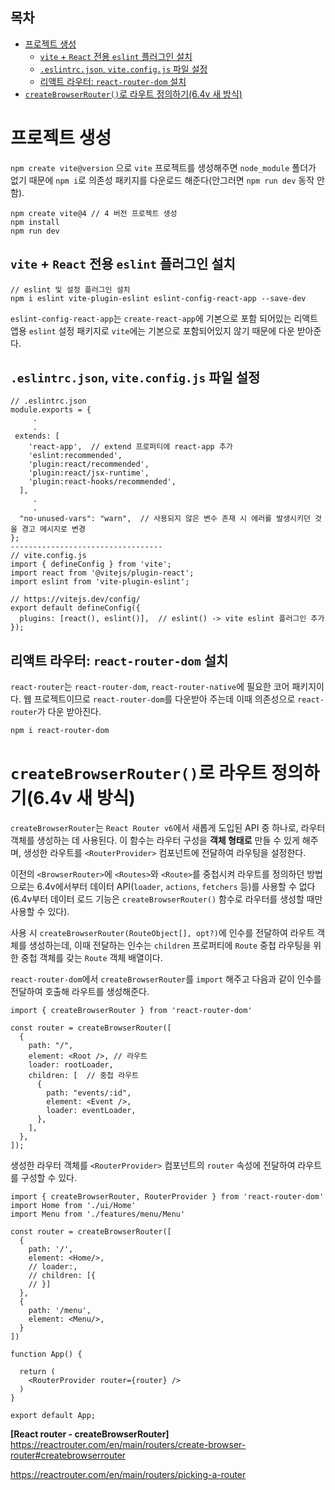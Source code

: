 <h2>목차</h2>

- [프로젝트 생성](#프로젝트-생성)
  - [`vite` + `React` 전용 `eslint` 플러그인 설치](#vite--react-전용-eslint-플러그인-설치)
  - [`.eslintrc.json`, `vite.config.js` 파일 설정](#eslintrcjson-viteconfigjs-파일-설정)
  - [리액트 라우터: `react-router-dom` 설치](#리액트-라우터-react-router-dom-설치)
- [`createBrowserRouter()`로 라우트 정의하기(6.4v 새 방식)](#createbrowserrouter로-라우트-정의하기64v-새-방식)

# 프로젝트 생성

`npm create vite@version` 으로 `vite` 프로젝트를 생성해주면 `node_module` 폴더가 없기 때문에 `npm i`로 의존성 패키지를 다운로드 해준다(안그러면 `npm run dev` 동작 안함).

```
npm create vite@4 // 4 버전 프로젝트 생성
npm install
npm run dev
```

## `vite` + `React` 전용 `eslint` 플러그인 설치

```
// eslint 및 설정 플러그인 설치
npm i eslint vite-plugin-eslint eslint-config-react-app --save-dev
```

`eslint-config-react-app`는 `create-react-app`에 기본으로 포함 되어있는 리액트 앱용 `eslint` 설정 패키지로 `vite`에는 기본으로 포함되어있지 않기 때문에 다운 받아준다.

## `.eslintrc.json`, `vite.config.js` 파일 설정

```
// .eslintrc.json
module.exports = {
     .
     .
 extends: [
    'react-app',  // extend 프로퍼티에 react-app 추가
    'eslint:recommended',
    'plugin:react/recommended',
    'plugin:react/jsx-runtime',
    'plugin:react-hooks/recommended',
  ],
     .
     .
  "no-unused-vars": "warn",  // 사용되지 않은 변수 존재 시 에러를 발생시키던 것을 경고 메시지로 변경
};
----------------------------------
// vite.config.js
import { defineConfig } from 'vite';
import react from '@vitejs/plugin-react';
import eslint from 'vite-plugin-eslint';

// https://vitejs.dev/config/
export default defineConfig({
  plugins: [react(), eslint()],  // eslint() -> vite eslint 플러그인 추가
});
```

## 리액트 라우터: `react-router-dom` 설치

`react-router`는 `react-router-dom`, `react-router-native`에 필요한 코어 패키지이다. 웹 프로젝트이므로 `react-router-dom`를 다운받아 주는데 이때 의존성으로 `react-router`가 다운 받아진다.

```
npm i react-router-dom
```

# `createBrowserRouter()`로 라우트 정의하기(6.4v 새 방식)

`createBrowserRouter`는 `React Router v6`에서 새롭게 도입된 API 중 하나로, 라우터 객체를 생성하는 데 사용된다. 이 함수는 라우터 구성을 **객체 형태로** 만들 수 있게 해주며, 생성한 라우트를 `<RouterProvider>` 컴포넌트에 전달하여 라우팅을 설정한다.

<!-- 보완 필요 -->

이전의 `<BrowserRouter>`에 `<Routes>`와 `<Route>`를 중첩시켜 라우트를 정의하던 방법으로는 6.4v에서부터 데이터 API(`loader`, `actions`, `fetchers` 등)를 사용할 수 없다(6.4v부터 데이터 로드 기능은 `createBrowserRouter()` 함수로 라우터를 생성할 때만 사용할 수 있다).

사용 시 `createBrowserRouter(RouteObject[], opt?)`에 인수를 전달하여 라우트 객체를 생성하는데, 이때 전달하는 인수는 `children` 프로퍼티에 `Route` 중첩 라우팅을 위한 중첩 객체를 갖는 `Route` 객체 배열이다.

`react-router-dom`에서 `createBrowserRouter`를 `import` 해주고 다음과 같이 인수를 전달하여 호출해 라우트를 생성해준다.

```
import { createBrowserRouter } from 'react-router-dom'

const router = createBrowserRouter([
  {
    path: "/",
    element: <Root />, // 라우트
    loader: rootLoader,
    children: [  // 중첩 라우트
      {
        path: "events/:id",
        element: <Event />,
        loader: eventLoader,
      },
    ],
  },
]);
```

생성한 라우터 객체를 `<RouterProvider>` 컴포넌트의 `router` 속성에 전달하여 라우트를 구성할 수 있다.

```
import { createBrowserRouter, RouterProvider } from 'react-router-dom'
import Home from './ui/Home'
import Menu from './features/menu/Menu'

const router = createBrowserRouter([
  {
    path: '/',
    element: <Home/>,
    // loader:,
    // children: [{
    // }]
  },
  {
    path: '/menu',
    element: <Menu/>,
  }
])

function App() {

  return (
    <RouterProvider router={router} />
  )
}

export default App;
```

**[React router - createBrowserRouter]**
https://reactrouter.com/en/main/routers/create-browser-router#createbrowserrouter

https://reactrouter.com/en/main/routers/picking-a-router

